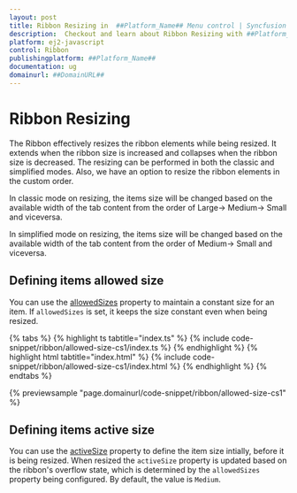 ```yaml
---
layout: post
title: Ribbon Resizing in  ##Platform_Name## Menu control | Syncfusion
description:  Checkout and learn about Ribbon Resizing with ##Platform_Name## Menu control of Syncfusion Essential JS 2 and more details.
platform: ej2-javascript
control: Ribbon
publishingplatform: ##Platform_Name##
documentation: ug
domainurl: ##DomainURL##
---
```


# Ribbon Resizing

The Ribbon effectively resizes the ribbon elements while being resized. It extends when the ribbon size is increased and collapses when the ribbon size is decreased. The resizing can be performed in both the classic and simplified modes. Also, we have an option to resize the ribbon elements in the custom order.

In classic mode on resizing, the items size will be changed based on the available width of the tab content from the order of Large-> Medium-> Small and viceversa.

In simplified mode on resizing, the items size will be changed based on the available width of the tab content from the order of Medium-> Small and viceversa.

## Defining items allowed size

You can use the [allowedSizes](https://ej2.syncfusion.com/documentation/api/ribbon/ribbonItem/#allowedsizes) property to maintain a constant size for an item. If `allowedSizes` is set, it keeps the size constant even when being resized.

{% tabs %}
{% highlight ts tabtitle="index.ts" %}
{% include code-snippet/ribbon/allowed-size-cs1/index.ts %}
{% endhighlight %}
{% highlight html tabtitle="index.html" %}
{% include code-snippet/ribbon/allowed-size-cs1/index.html %}
{% endhighlight %}
{% endtabs %}
          
{% previewsample "page.domainurl/code-snippet/ribbon/allowed-size-cs1" %}

## Defining items active size

You can use the [activeSize](https://ej2.syncfusion.com/documentation/api/ribbon/ribbonItem/#activesize) property to define the item size intially, before it is being resized. When resized the `activeSize` property is updated based on the ribbon's overflow state, which is determined by the `allowedSizes` property being configured. By default, the value is `Medium`.